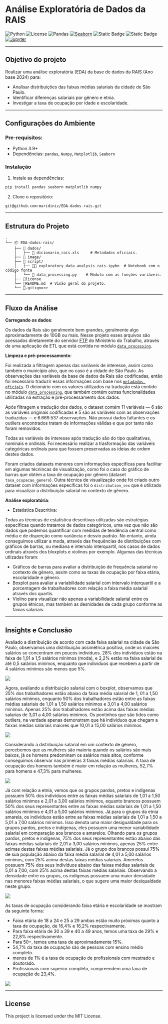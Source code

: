 # Análise Exploratória de Dados da RAIS

![Python](https://img.shields.io/badge/Python-3.7%20|%203.8%20|%203.9%20|%203.10-blue)
![License](https://img.shields.io/badge/License-MIT-green)
![Pandas](https://img.shields.io/badge/Pandas-2.0+-brightgreen)
[![Seaborn](https://img.shields.io/badge/Seaborn-0.12.2-blue?logo=seaborn&logoColor=white)](https://seaborn.pydata.org/)
![Static Badge](https://img.shields.io/badge/Numpy-1.26%2B-blue)
![Static Badge](https://img.shields.io/badge/matplotlib-13.9%2B-lightgreen)
[![Jupyter](https://img.shields.io/badge/Jupyter-F37626?logo=jupyter&logoColor=white)](https://jupyter.org)

---

## Objetivo do projeto

Realizar uma análise exploratória (EDA) da base de dados da RAIS (Ano base 2024) para:
- Analisar distribuições das faixas médias salariais da cidade de São Paulo.
- Identificar diferenças salariais por gênero e etnia.
- Investigar a taxa de ocupação por idade e escolaridade.

---

## Configurações do Ambiente

### Pre-requisitos:

- Python 3.9+
- Dependências: `pandas`, `Numpy`, `Matplotlib`, `Seaborn`

### Instalação

1. Instale as dependências:
```python
pip install pandas seaborn matplotlib numpy
```

2. Clone o repositório:
```bash
git@github.com:maridiniz/EDA-dados-rais.git
```

---

## Estrutura do Projeto

```
.
└── 📦 EDA-dados-rais/
    ├── 📂 dados/
    │   ├── 📄 dicionario_rais.xls     # Metadados oficiais.
    ├── 📂 image/
    ├── 📂 script/
    │   ├── 🐍📄 exploratory_data_analysis_rais.ipybn  # Notebook com o código fonte
    │   └── 📄 data_processing.py    # Módulo com as funções variáveis.
    ├── 📄license
    └── 📄README.md  # Visão geral do projeto.
    └── 📄.gitignore 

```

---

## Fluxo da Análise

**Carregando os dados**:

Os dados da Rais são geralmente bem grandes, geralmente algo aproximadamente de 10GB ou mais. Nesse projeto esses arquivos são acessados diretamente do servidor [FTP](ftp://ftp.mtps.gov.br/pdet/microdados/RAIS/2024/) do Ministério do Trabalho, através de uma aplicação de ETL que está contida no módulo [`data_processing`](/scripts/data_processing.py).

**Limpeza e pré-processamento**:

Foi realizada a filtragem apenas das variáveis de interesse, assim como também o município alvo, que no caso é a cidade de São Paulo. As observações das variáveis da base de dados da Rais são codificadas, então foi necessário traduzir essas informações com base nos [`metadados oficiais`](/dados/dicionario_rais.xls). O dicionário com os valores utilizados na tradução está contido no módulo [`data_processing`](/scripts/data_processing.py), que também contém outras funcionalidades utilizadas na extração e pré-processamento dos dados.

Após filtragem e tradução dos dados, o dataset contém 11 variáveis — 6 são as variáveis originais codificadas e 5 são as variáveis com as observações traduzidas — e 6.669.537 observações. Não possui dados faltantes e os outliers encontrados tratam de informações válidas e que por tanto não foram removidos. 

Todas as variáveis de interesse após tradução são do tipo qualitativas, nominais e ordinais. Foi necessário realizar a trasformação das variáveis categóricas ordinais para que fossem preservadas as ideias de ordem destes dados.

Foram criados datasets menores com informações específicas para facilitar em algumas técnincas de visualização, como foi o caso do gráfico de barras que obtém a taxa de ocupação por gênero (dataset `taxa_ocupacao_genero`). Outra técnica de visualização onde foi criado outro dataset com informações específicas foi o `distribution_sex` que é utilizado para visualizar a distribuição salarial no contexto de gênero.

**Análise exploratória**:

- Estatística Descritiva: 

Todas as técnicas de estatística descritivas utilizadas são estratégias específicas quando tratamos de dados categóricos, uma vez que não são dados que podemos quantificar com medidas de tendência central como média e de disperção como variância e desvio padrão. No entanto, ainda conseguimos utilizar a moda, através das frequências de distribuições com gráficos de barras, ou mediana e intervalo interquartil, nos casos de dados ordinais através dos bloxplots e violinos por exemplo. Algumas das técnicas utlizadas foram:

- Gráficos de barras para avaliar a distribuição de frequência salarial no contexto de gênero, assim como as taxas de ocupação por faixa  etária, escolaridade e gênero.
- Boxplot para avaliar a variabilidade salarial com intervalo interquartil e a porcentagem de trabalhadores com relação a faixa média salarial através dos quartis.
- Violino para visualizar não apenas a variabilidade salarial entre os grupos étnicos, mas também as desnidades de cada grupo conforme as faixas salariais.

---

## Insights e Conclusão

Avaliado a distribuição de acordo com cada faixa salarial na cidade de São Paulo, observamos uma distribuição assimétrica positiva, onde os maiores salários se concentram em poucos indivíduos. 28% dos indivíduos estão na faixa de 1,01 a 1,5 salários mínimos (moda), e 2,2% estão na faixa salarial de até 0,5 salários mínimos, enquanto que indivíduos que recebem a partir de 4 salários mínimos são menos que 5%.

![](/image/distribuicao_faixas_salariais.png)

Agora, avaliando a distribuição salarial com o boxplot, observamos que 25% dos trabalhadores estão abaixo da faixa média salarial de 1, 01 a 1,50 salários mínimos, enquanto 50% dos trabalhadores estão entre as faixas médias salariais de 1,01 a 1,50 salários mínimos e 3,01 a 4,00 salários mínimos. Apenas 25% dos trabalhadores estão acima das faixas médias salarias de 3,01 a 4,00 salários mínimos. Os pontinhos que são tidos como outliers, na verdade apenas demonstram que há indivíduos que chegam a faixas médias salariais maiores que 10,01 a 15,00 salários mínimos.

![](/image/boxplot_faixas_salariais.png)

Considerando a distribuição salarial em um contexto de gênero, percebemos que as mulheres são maioria quando os salários são mais baixos, já os homens predominam os salários mais altos, conforme conseguimos observar nas primeiras 3 faixas médias salariais. A taxa de ocupação dos homens também é maior em relação as mulheres, 52,7% para homens e 47,3% para mulheres.

![](/image/ocupacao_distribuicao_combined.png) 

Já com relação a etnia, vemos que os grupos pardos, pretos e indígenas possuem 50% dos indivíduos entre as faixas médias salariais de 1,01 a 1,50 salários mínimos e 2,01 a 3,00 salários mínimos, equanto brancos possuem 50% dos seus representantes entre as faixas médias salariais de 1,01 a 1,50 salários mínimos e 4,01 a 5,00 salários mínimos. Já para o grupos da etnia amarela, os indivíduos estão entre as faixas médias salariais de 1,01 a 1,50 a 5,01 a 7,00 salários mínimos. Isso denota uma maior desigualdade para os grupos pardos, pretos e indígenas, eles possuem uma menor variabilidade salarial em comparação aos brancos e amarelos. Olhando para os grupos pardos, pretos e indígenas, 75% dos seus representantes estão abaixo das faixas médias salariais de 2,01 a 3,00 salários mínimos, apenas 25% entre acimas destas faixas médias salariais. Já o grupo dos brancos possui 75% de sua população abaixo da faixa média salarial de 4,01 a 5,00 salários mínimos, com 25% acima destas faixas médias salariais. Amerelos possuem 75% dos seus indivíduos abaixo das faixas médias salariais de 5,01 a 7,00, com 25% acima destas faixas médias salariais. Observando a densidade entre os grupos, os indígenas possuem uma maior densidade nas menores faixas médias salariais, o que sugere uma maior desiqualdade neste grupo.

![](/image/violino_raca_cor.png)

As taxas de ocupação considerando faixa etária e escolaridade se mostram da seguinte forma:
- Faixa etária de 18 a 24 e 25 a 29 ambas estão muito próximas quanto a taxa de ocupação, de 16,4% e 16,2% respectivamente.
- Para faixa etária de 30 a 39 e 40 a 49 anos, temos uma taxa de 29% e 22,8% respectivamente.
- Para 50+, temos uma taxa de aproximadamente 15%.
- 54,7% da taxa de ocupação são de pessoas com ensino médio completo.
- menos de 1% é a taxa de ocupação de profissionais com mestrado e doutorado.
- Profissionais com superior completo, compreendem uma taxa de ocupação de 23,4%.

![](/image/ocupacao_idade_escolaridade.png)

---

## License

This project is licensed under the MIT License.
